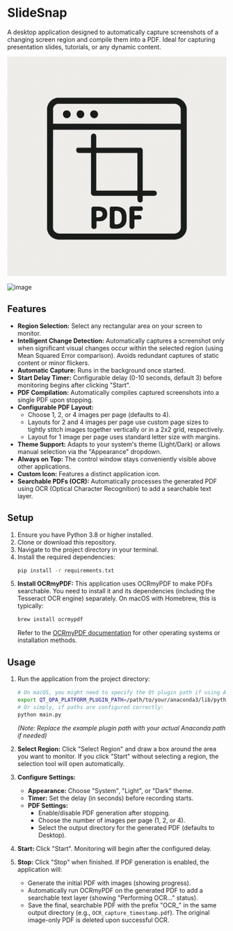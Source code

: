 # SlideSnap

A desktop application designed to automatically capture screenshots of a changing screen region and compile them into a PDF. Ideal for capturing presentation slides, tutorials, or any dynamic content.

![App Icon](assets/screenpdficon.png)

<img width="407" alt="image" src="https://github.com/user-attachments/assets/9fae1630-b27e-4f86-bca1-0e3d3860e98a" />

## Features

*   **Region Selection:** Select any rectangular area on your screen to monitor.
*   **Intelligent Change Detection:** Automatically captures a screenshot only when significant visual changes occur within the selected region (using Mean Squared Error comparison). Avoids redundant captures of static content or minor flickers.
*   **Automatic Capture:** Runs in the background once started.
*   **Start Delay Timer:** Configurable delay (0-10 seconds, default 3) before monitoring begins after clicking "Start".
*   **PDF Compilation:** Automatically compiles captured screenshots into a single PDF upon stopping.
*   **Configurable PDF Layout:**
    *   Choose 1, 2, or 4 images per page (defaults to 4).
    *   Layouts for 2 and 4 images per page use custom page sizes to tightly stitch images together vertically or in a 2x2 grid, respectively.
    *   Layout for 1 image per page uses standard letter size with margins.
*   **Theme Support:** Adapts to your system's theme (Light/Dark) or allows manual selection via the "Appearance" dropdown.
*   **Always on Top:** The control window stays conveniently visible above other applications.
*   **Custom Icon:** Features a distinct application icon.
*   **Searchable PDFs (OCR):** Automatically processes the generated PDF using OCR (Optical Character Recognition) to add a searchable text layer.

## Setup

1.  Ensure you have Python 3.8 or higher installed.
2.  Clone or download this repository.
3.  Navigate to the project directory in your terminal.
4.  Install the required dependencies:
    ```bash
    pip install -r requirements.txt
    ```
5.  **Install OCRmyPDF:** This application uses OCRmyPDF to make PDFs searchable. You need to install it and its dependencies (including the Tesseract OCR engine) separately. On macOS with Homebrew, this is typically:
    ```bash
    brew install ocrmypdf
    ```
    Refer to the [OCRmyPDF documentation](https://ocrmypdf.readthedocs.io/en/latest/installation.html) for other operating systems or installation methods.

## Usage

1.  Run the application from the project directory:
    ```bash
    # On macOS, you might need to specify the Qt plugin path if using Anaconda
    export QT_QPA_PLATFORM_PLUGIN_PATH=/path/to/your/anaconda3/lib/pythonX.Y/site-packages/PyQt6/Qt6/plugins/platforms; python main.py
    # Or simply, if paths are configured correctly:
    python main.py
    ```
    *(Note: Replace the example plugin path with your actual Anaconda path if needed)*

2.  **Select Region:** Click "Select Region" and draw a box around the area you want to monitor. If you click "Start" without selecting a region, the selection tool will open automatically.
3.  **Configure Settings:**
    *   **Appearance:** Choose "System", "Light", or "Dark" theme.
    *   **Timer:** Set the delay (in seconds) before recording starts.
    *   **PDF Settings:**
        *   Enable/disable PDF generation after stopping.
        *   Choose the number of images per page (1, 2, or 4).
        *   Select the output directory for the generated PDF (defaults to Desktop).
4.  **Start:** Click "Start". Monitoring will begin after the configured delay.
5.  **Stop:** Click "Stop" when finished. If PDF generation is enabled, the application will:
    *   Generate the initial PDF with images (showing progress).
    *   Automatically run OCRmyPDF on the generated PDF to add a searchable text layer (showing "Performing OCR..." status).
    *   Save the final, searchable PDF with the prefix "OCR\_" in the same output directory (e.g., `OCR_capture_timestamp.pdf`). The original image-only PDF is deleted upon successful OCR.
